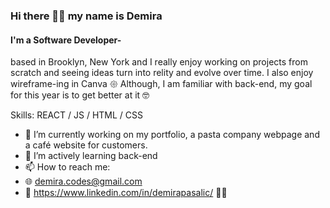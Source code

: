 


### Hi there 🤘🏻 my name is Demira
#### I'm a Software Developer- 
based in Brooklyn, New York and I really enjoy working on projects from scratch and seeing ideas turn into relity and evolve over time. 
I also enjoy wireframe-ing in Canva 𑁍 
Although, I am familiar with back-end, my goal for this year is to get better at it 🤓 

Skills: REACT / JS / HTML / CSS 

- 🔭 I’m currently working on my portfolio, a pasta company webpage and a café website for customers. 
- 🌱 I’m actively learning back-end 
- 📫 How to reach me:
- 🌐 demira.codes@gmail.com
- 🔎 https://www.linkedin.com/in/demirapasalic/ 👩‍💻 
  



  



